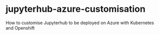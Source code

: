 # jupyterhub-azure-customisation
How to customise Jupyterhub to be deployed on Azure with Kubernetes and Openshift
